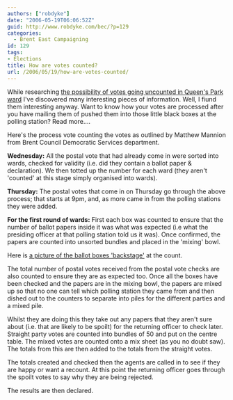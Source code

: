 ```yaml
---
authors: ["robdyke"]
date: "2006-05-19T06:06:52Z"
guid: http://www.robdyke.com/bec/?p=129
categories:
  - Brent East Campaigning
id: 129
tags:
- Elections
title: How are votes counted?
url: /2006/05/19/how-are-votes-counted/
---
```

While researching [the possibility of votes going uncounted in Queen's Park ward](http://www.robdyke.com/bec/wp-trackback.php?p=125) I've discovered many interesting pieces of information. Well, I fiund them interesting anyway. Want to know how your votes are processed after you have mailing them of pushed them into those little black boxes at the polling station? Read more....

<!--more-->

Here's the process vote counting the votes as outlined by Matthew Mannion from Brent Council Democratic Services department.

**Wednesday:** All the postal vote that had already come in were sorted into wards, checked for validity (i.e. did they contain a ballot paper &#038; declaration). We then totted up the number for each ward (they aren't 'counted' at this stage simply organised into wards).

**Thursday:** The postal votes that come in on Thursday go through the above process; that starts at 9pm, and, as more came in from the polling stations they were added.

**For the first round of wards:** First each box was counted to ensure that the number of ballot papers inside it was what was expected (i.e what the presiding officer at that polling station told us it was). Once confirmed, the papers are counted into unsorted bundles and placed in the 'mixing' bowl.

Here is [a picture of the ballot boxes 'backstage'](http://www.robdyke.com/gallery2/main.php?g2_view=core.ShowItem&#038;g2_itemId=155 "Ballot boxes backstage at the count") at the count.

The total number of postal votes received from the postal vote checks are also counted to ensure they are as expected too. Once all the boxes have been checked and the papers are in the mixing bowl, the papers are mixed up so that no one can tell which polling station they came from and then dished out to the counters to separate into piles for the different parties and a mixed pile.

Whilst they are doing this they take out any papers that they aren't sure about (i.e. that are likely to be spoilt) for the returning officer to check later. Straight party votes are counted into bundles of 50 and put on the centre table. The mixed votes are counted onto a mix sheet (as you no doubt saw). The totals from this are then added to the totals from the straight votes.

The totals created and checked then the agents are called in to see if they are happy or want a recount. At this point the returning officer goes through the spoilt votes to say why they are being rejected.
  
The results are then declared.